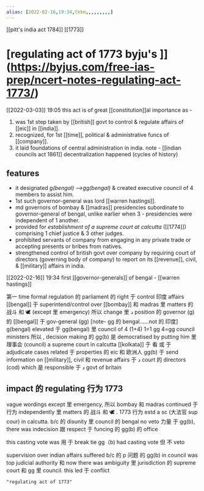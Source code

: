 ```yaml
---
alias: [2022-02-16,19:34,tkkm,,,,,,,,,]
---
```

[[pitt's india act 1784]] [[1773]]
# [regulating act of 1773 byju's ]](https://byjus.com/free-ias-prep/ncert-notes-regulating-act-1773/)

[[2022-03-03]] 19:05
this act is of great [[constitution]]al importance as -
1) was 1st step taken by [[british]] govt to control & regulate affairs of [[eic]] in [[india]].
2) recognized, for 1st [[time]], political & administrative funcs of [[company]].
3) it laid foundations of central administration in india. note - [[indian councils act 1861]] decentralization happened (cycles of history)
## features
- it designated *g(bengal) -->gg(bengal)* & created executive council of 4 members to assist him.
- 1st such governor-general was lord [[warren hastings]].
- md governors of bombay & [[madras]] presidencies subordinate to governor-general of bengal, unlike earlier when 3 - presidencies were independent of 1 another.
- provided for *establishment of a supreme court at calcutta* ([[1774]]) comprising 1 chief justice & 3 other judges.
- prohibited servants of company from engaging in any private trade or accepting presents or bribes from natives.
- strengthened control of british govt over company by requiring court of directors (governing body of company) to report on its [[revenue]], civil, & [[military]] affairs in india.

[[2022-02-16]] 19:34
first [[governor-generals]] of bengal - [[warren hastings]]

第一 time formal regulation 的 parliament 的 right 于 control 印度 affairs
[[bengal]] 于 superintend/control over [[bombay]] 和 madras 里 matters 的 战斗 和 🕊︎ (except 里 emergency)
所以 change 里 د position 的 governor (g) 的 [[bengal]] 于 gov-general (gg) \[note- gg 的 bengal……not 的 印度\]
g(bengal) elevated 于 gg(bengal) 里 council of 4 (1+4)
1=1 gg
4=gg council ministers
所以 , decision making 的 gg(b) 是 democratised by putting him 里 理事会 (council)
a supreme court in calcutta [[kolkata]]
于 看 或 于 adjudicate cases related 于 properties 的 eic 和 欧洲人
gg(b) 于 send information on [[military]], civil 和 revenue affairs 于 د court 的 directors (cod) which 是 responsible 于 د govt of britain

 ## impact 的 regulating 行为 1773
vague wordings except 里 emergency, 所以 bombay 和 madras continued 于 行为 independently 里 matters 的 战斗 和 🕊︎ .
1773 行为 estd a sc (大法官 sup cour) in calcutta.
  b/c 的 disunity 里 council 的 bengal
no veto 力量 于 gg(b), there was indecision 跟 respect 于 funcing 的 gg(b) 的 office

this casting vote was 用  于 break tie
gg（b) had casting vote  但  不 veto

supervision over indian affairs suffered  b/c 的 p 问题 的
gg(b) in council was top judicial authority 和 now there was ambiguity 里 jurisdiction 的 supreme court 和 gg 里 council. this led 于 conflict
```query 2022-02-16 19:34
"regulating act of 1773"
```